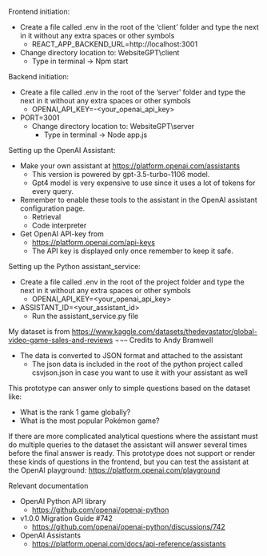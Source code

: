 Frontend initiation:
  -	Create a file called .env in the root of the ‘client’ folder and type the next in it without any extra spaces or other symbols
    -	REACT_APP_BACKEND_URL=http://localhost:3001
  -	Change directory location to: WebsiteGPT\client
    -	Type in terminal -> Npm start

Backend initiation:
  -	Create a file called .env in the root of the ’server’ folder and type the next in it without any extra spaces or other symbols
    -	OPENAI_API_KEY=-<your_openai_api_key>
  -	PORT=3001
    -	Change directory location to: WebsiteGPT\server
    	- Type in terminal -> Node app.js

Setting up the OpenAI Assistant:
  -	Make your own assistant at https://platform.openai.com/assistants
    -	This version is powered by gpt-3.5-turbo-1106 model.
      -	Gpt4 model is very expensive to use since it uses a lot of tokens for every query.
  -	Remember to enable these tools to the assistant in the OpenAI assistant configuration page.
      -	Retrieval
      -	Code interpreter
  -	Get OpenAI API-key from 
    -	https://platform.openai.com/api-keys
      -	The API key is displayed only once remember to keep it safe.

Setting up the Python assistant_service:
  -	Create a file called .env in the root of the project folder and type the next in it without any extra spaces or other symbols
    -	OPENAI_API_KEY=<your_openai_api_key>
  -	ASSISTANT_ID=<your_assistant_id>
    -	Run the assistant_service.py file

My dataset is from https://www.kaggle.com/datasets/thedevastator/global-video-game-sales-and-reviews ¬¬– Credits to Andy Bramwell
  -	The data is converted to JSON format and attached to the assistant
    -	The json data is included in the root of the python project called csvjson.json in case you want to use it with your assistant as well 

This prototype can answer only to simple questions based on the dataset like:
  -	What is the rank 1 game globally?
  -	What is the most popular Pokémon game?

If there are more complicated analytical questions where the assistant must do multiple queries to the dataset the assistant will answer several times before the final answer is ready.
This prototype does not support or render these kinds of questions in the frontend, but you can test the assistant at the OpenAI playground: https://platform.openai.com/playground

Relevant documentation
  -	OpenAI Python API library
    -	https://github.com/openai/openai-python
  -	v1.0.0 Migration Guide #742
    -	https://github.com/openai/openai-python/discussions/742
  -	OpenAI Assistants
    - https://platform.openai.com/docs/api-reference/assistants
